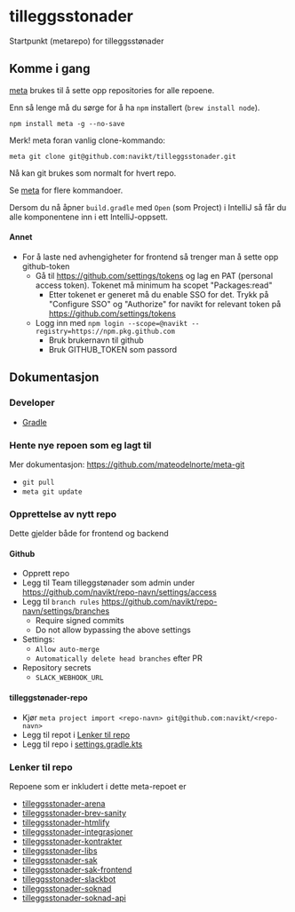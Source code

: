 # tilleggsstonader

Startpunkt (metarepo) for tilleggsstønader

## Komme i gang

[meta](https://github.com/mateodelnorte/meta) brukes til å sette opp
repositories for alle repoene.

Enn så lenge må du sørge for å ha `npm` installert (`brew install node`).

```
npm install meta -g --no-save
```

Merk! meta foran vanlig clone-kommando:

```
meta git clone git@github.com:navikt/tilleggsstonader.git
```

Nå kan git brukes som normalt for hvert repo.

Se [meta](https://github.com/mateodelnorte/meta) for flere kommandoer.

Dersom du nå åpner `build.gradle` med `Open` (som Project) i IntelliJ så får du alle komponentene inn i ett
IntelliJ-oppsett.

#### Annet

-   For å laste ned avhengigheter for frontend så trenger man å sette opp github-token
    -   Gå til https://github.com/settings/tokens og lag en PAT (personal access token). Tokenet må minimum ha scopet "Packages:read"
        -   Etter tokenet er generet må du enable SSO for det. Trykk på "Configure SSO" og "Authorize" for navikt for relevant token på https://github.com/settings/tokens
    -   Logg inn med `npm login --scope=@navikt --registry=https://npm.pkg.github.com`
        -   Bruk brukernavn til github
        -   Bruk GITHUB_TOKEN som passord

## Dokumentasjon

### Developer

-   [Gradle](./doc/dev/gradle.md)

### Hente nye repoen som eg lagt til

Mer dokumentasjon: https://github.com/mateodelnorte/meta-git

-   `git pull`
-   `meta git update`

### Opprettelse av nytt repo

Dette gjelder både for frontend og backend

#### Github

-   Opprett repo
-   Legg til Team tilleggstønader som admin under https://github.com/navikt/repo-navn/settings/access
-   Legg til `branch rules` https://github.com/navikt/repo-navn/settings/branches
    -   Require signed commits
    -   Do not allow bypassing the above settings
-   Settings:
    -   `Allow auto-merge`
    -   `Automatically delete head branches` efter PR
-   Repository secrets
    -   `SLACK_WEBHOOK_URL`

#### tilleggstønader-repo

-   Kjør `meta project import <repo-navn> git@github.com:navikt/<repo-navn>`
-   Legg til repot i [Lenker til repo](#lenker-til-repo)
-   Legg til repo i [settings.gradle.kts](./settings.gradle.kts)

### Lenker til repo

Repoene som er inkludert i dette meta-repoet er

-   [tilleggsstonader-arena](https://github.com/navikt/tilleggsstonader-arena)
-   [tilleggsstonader-brev-sanity](https://github.com/navikt/tilleggsstonader-brev-sanity)
-   [tilleggsstonader-htmlify](https://github.com/navikt/tilleggsstonader-htmlify)
-   [tilleggsstonader-integrasjoner](https://github.com/navikt/tilleggsstonader-integrasjoner)
-   [tilleggsstonader-kontrakter](https://github.com/navikt/tilleggsstonader-kontrakter)
-   [tilleggsstonader-libs](https://github.com/navikt/tilleggsstonader-libs)
-   [tilleggsstonader-sak](https://github.com/navikt/tilleggsstonader-sak)
-   [tilleggsstonader-sak-frontend](https://github.com/navikt/tilleggsstonader-sak-frontend)
-   [tilleggsstonader-slackbot](https://github.com/navikt/tilleggsstonader-slackbot)
-   [tilleggsstonader-soknad](https://github.com/navikt/tilleggsstonader-soknad)
-   [tilleggsstonader-soknad-api](https://github.com/navikt/tilleggsstonader-soknad-api)
